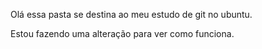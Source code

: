 Olá essa pasta se destina ao meu estudo de git no ubuntu.

Estou fazendo uma alteração para ver como funciona.